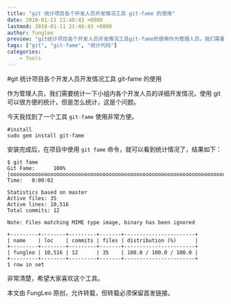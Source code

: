 ```yaml
---
title: "git 统计项目各个开发人员开发情况工具 git-fame 的使用"
date: 2018-01-11 21:48:43 +0800
lastmod: 2018-01-11 21:48:43 +0800
author: fungleo
preview: "git统计项目各个开发人员开发情况工具git-fame的使用作为管理人员，我们需要统计一下小组内各个开发人员的详细开发情况，使用git可以很方便的统计，但是怎么统计，这是个问题。今天我找到了一个工具git-fame使用非常方便。#installsudogeminstallgit-fame安装完成后，在项目中使用gitfame命令，就可以看到统计情况了"
tags: ["git", "git-fame", "统计代码"]
categories:
    - Tools
---
```


#git 统计项目各个开发人员开发情况工具 git-fame 的使用

作为管理人员，我们需要统计一下小组内各个开发人员的详细开发情况，使用 git 可以很方便的统计，但是怎么统计，这是个问题。

今天我找到了一个工具 `git-fame` 使用非常方便。

```#
#install
sudo gem install git-fame
```

安装完成后，在项目中使用 `git fame` 命令，就可以看到统计情况了，结果如下：

```#
$ git fame
Git Fame:      100% |ooooooooooooooooooooooooooooooooooooooooooooooooooooooooooooooooooooooooooooooo| Time:   0:00:02

Statistics based on master
Active files: 35
Active lines: 10,516
Total commits: 12

Note: Files matching MIME type image, binary has been ignored

+---------+--------+---------+-------+-----------------------+
| name    | loc    | commits | files | distribution (%)      |
+---------+--------+---------+-------+-----------------------+
| fungleo | 10,516 | 12      | 35    | 100.0 / 100.0 / 100.0 |
+---------+--------+---------+-------+-----------------------+
1 row in set
```

非常清楚，希望大家喜欢这个工具。

本文由 FungLeo 原创，允许转载，但转载必须保留首发链接。